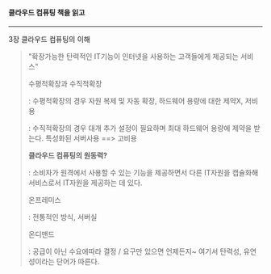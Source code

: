 #### 클라우드 컴퓨팅 책을 읽고

----

3장 클라우드 컴퓨팅의 이해

> "확장가능한 탄력적인 IT기능이 인터넷을 사용하는 고객들에게 제공되는 서비스"
>
> 수평적확장과 수직적확장
>
> : 수평적확장의 경우 자원 복제 및 자동 확장, 하드웨어 용량에 대한 제약X, 저비용
>
> : 수직적확장의 경우 대개 추가 설정이 필요하며 최대 하드웨어 용량에 제약을 받는다. 특성화된 서버사용 ==> 고비용
>
> **클라우드 컴퓨팅의 원동력?**
>
> : 소비자가 원격에서 사용할 수 있는 기능을 제공하면서 다른 IT자원을 캡슐화해 서비스로서 IT자원을 제공하는 데 있다. 
>
> 온프레미스
>
> : 전통적인 방식, 서버실
>
> 온디맨드
>
> : 공급이 아닌 수요에따라 결정 / 요구만 있으면 언제든지~ 여기서 탄력성, 유연성이라는 단어가 따른다.